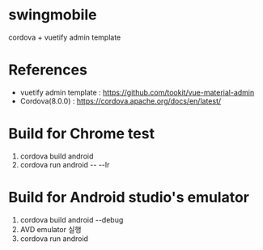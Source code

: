 # swingmobile
cordova + vuetify admin template

# References
- vuetify admin template : https://github.com/tookit/vue-material-admin
- Cordova(8.0.0) : https://cordova.apache.org/docs/en/latest/

# Build for Chrome test
1. cordova build android
2. cordova run android -- --lr

# Build for Android studio's emulator
1. cordova build android --debug
2. AVD emulator 실행
3. cordova run android
